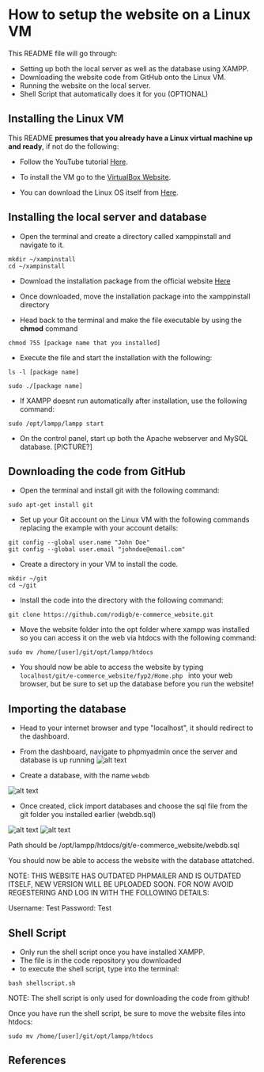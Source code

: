 # How to setup the website on a Linux VM

This README file will go through:

* Setting up both the local server as well as the database using XAMPP.
* Downloading the website code from GitHub onto the Linux VM.
* Running the website on the local server.
* Shell Script that automatically does it for you (OPTIONAL)

## Installing the Linux VM

This README **presumes that you already have a Linux virtual machine up and ready**, if not do the following:

- Follow the YouTube tutorial [Here](https://www.youtube.com/watch?v=hvkJv71PsCs&ab_channel=GaryExplains).

- To install the VM go to the [VirtualBox Website](https://www.virtualbox.org/wiki/Downloads).

- You can download the Linux OS itself from [Here](https://www.kali.org/get-kali/#kali-platforms).

## Installing the local server and database

* Open the terminal and create a directory called xamppinstall and navigate to it.

```mkdir ~/xampinstall```<br>
```cd ~/xampinstall```

* Download the installation package from the official website [Here](https://www.apachefriends.org/index.html)

* Once downloaded, move the installation package into the xamppinstall directory
* Head back to the terminal and make the file executable by using the **chmod** command


```chmod 755 [package name that you installed]```

* Execute the file and start the installation with the following: 

```ls -l [package name]```

```sudo ./[package name]```

* If XAMPP doesnt run automatically after installation, use the following command:

```sudo /opt/lampp/lampp start```

* On the control panel, start up both the Apache webserver and MySQL database. [PICTURE?]

## Downloading the code from GitHub

* Open the terminal and install git with the following command: <br>

```sudo apt-get install git```

* Set up your Git account on the Linux VM with the following commands replacing the example with your account details: <br>

```git config --global user.name "John Doe" ```<br>
```git config --global user.email "johndoe@email.com"```

* Create a directory in your VM to install the code.

```mkdir ~/git```<br>
```cd ~/git```

* Install the code into the directory with the following command:

```git clone https://github.com/rodigb/e-commerce_website.git```

* Move the website folder into the opt folder where xampp was installed so you can access it on the web via htdocs with the following command:

```sudo mv /home/[user]/git/opt/lampp/htdocs ```

* You should now be able to access the website by typing ```localhost/git/e-commerce_website/fyp2/Home.php ``` into your web browser, but be sure to set up the
database before you run the website!

## Importing the database

* Head to your internet browser and type "localhost", it should redirect to the dashboard.

* From the dashboard, navigate to phpmyadmin once the server and database is up running ![alt text](https://github.com/rodigb/e-commerce_website/blob/main/VM%20images/1.png)


* Create a database, with the name ```webdb```

![alt text](https://github.com/rodigb/e-commerce_website/blob/main/VM%20images/2.png)


* Once created, click import databases and choose the sql file from the git folder you installed earlier (webdb.sql) 

![alt text](https://github.com/rodigb/e-commerce_website/blob/main/VM%20images/4.png)  ![alt text](https://github.com/rodigb/e-commerce_website/blob/main/VM%20images/3.png)


Path should be /opt/lampp/htdocs/git/e-commerce_website/webdb.sql

You should now be able to access the website with the database attatched.

NOTE: THIS WEBSITE HAS OUTDATED PHPMAILER AND IS OUTDATED ITSELF, NEW VERSION WILL BE UPLOADED SOON. FOR NOW AVOID REGESTERING AND LOG IN WITH THE FOLLOWING DETAILS:

Username: Test
Password: Test

## Shell Script

* Only run the shell script once you have installed XAMPP.
* The file is in the code repository you downloaded
* to execute the shell script, type into the terminal:

```bash shellscript.sh```

NOTE: The shell script is only used for downloading the code from github!

Once you have run the shell script, be sure to move the website files into htdocs:

```sudo mv /home/[user]/git/opt/lampp/htdocs ```


## References



